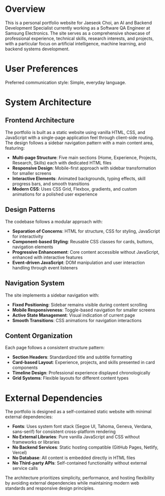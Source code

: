 # Overview

This is a personal portfolio website for Jaeseok Choi, an AI and Backend Development Specialist currently working as a Software QA Engineer at Samsung Electronics. The site serves as a comprehensive showcase of professional experience, technical skills, research interests, and projects, with a particular focus on artificial intelligence, machine learning, and backend systems development.

# User Preferences

Preferred communication style: Simple, everyday language.

# System Architecture

## Frontend Architecture
The portfolio is built as a static website using vanilla HTML, CSS, and JavaScript with a single-page application feel through client-side routing. The design follows a sidebar navigation pattern with a main content area, featuring:

- **Multi-page Structure**: Five main sections (Home, Experience, Projects, Research, Skills) each with dedicated HTML files
- **Responsive Design**: Mobile-first approach with sidebar transformation for smaller screens
- **Interactive Elements**: Animated backgrounds, typing effects, skill progress bars, and smooth transitions
- **Modern CSS**: Uses CSS Grid, Flexbox, gradients, and custom animations for a polished user experience

## Design Patterns
The codebase follows a modular approach with:

- **Separation of Concerns**: HTML for structure, CSS for styling, JavaScript for interactivity
- **Component-based Styling**: Reusable CSS classes for cards, buttons, navigation elements
- **Progressive Enhancement**: Core content accessible without JavaScript, enhanced with interactive features
- **Event-driven JavaScript**: DOM manipulation and user interaction handling through event listeners

## Navigation System
The site implements a sidebar navigation with:

- **Fixed Positioning**: Sidebar remains visible during content scrolling
- **Mobile Responsiveness**: Toggle-based navigation for smaller screens
- **Active State Management**: Visual indication of current page
- **Smooth Transitions**: CSS animations for navigation interactions

## Content Organization
Each page follows a consistent structure pattern:

- **Section Headers**: Standardized title and subtitle formatting
- **Card-based Layout**: Experience, projects, and skills presented in card components
- **Timeline Design**: Professional experience displayed chronologically
- **Grid Systems**: Flexible layouts for different content types

# External Dependencies

The portfolio is designed as a self-contained static website with minimal external dependencies:

- **Fonts**: Uses system font stack (Segoe UI, Tahoma, Geneva, Verdana, sans-serif) for consistent cross-platform rendering
- **No External Libraries**: Pure vanilla JavaScript and CSS without frameworks or libraries
- **No Backend Services**: Static hosting compatible (GitHub Pages, Netlify, Vercel)
- **No Database**: All content is embedded directly in HTML files
- **No Third-party APIs**: Self-contained functionality without external service calls

The architecture prioritizes simplicity, performance, and hosting flexibility by avoiding external dependencies while maintaining modern web standards and responsive design principles.